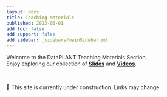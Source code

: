 ```yaml
---
layout: docs
title: Teaching Materials
published: 2023-06-01
add toc: false
add support: false
add sidebar: _sidebars/mainSidebar.md
---
```


Welcome to the DataPLANT Teaching Materials Section.   
Enjoy exploring our collection of **[Slides](/docs/teaching-materials/slides.html)** and **[Videos](/docs/teaching-materials/videos.html)**.

<br>

:construction: This site is currently under construction. Links may change.
